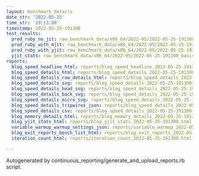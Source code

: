 ```yaml
---
layout: benchmark_details
date_str: '2022-05-25'
time_str: '19:13:00'
timestamp: 2022-05-25-191300
test_results:
  prod_ruby_no_jit: raw_benchmark_data/x86_64/2022-05/2022-05-25-191300_basic_benchmark_prod_ruby_no_jit.json
  prod_ruby_with_mjit: raw_benchmark_data/x86_64/2022-05/2022-05-25-191300_basic_benchmark_prod_ruby_with_mjit.json
  prod_ruby_with_yjit: raw_benchmark_data/x86_64/2022-05/2022-05-25-191300_basic_benchmark_prod_ruby_with_yjit.json
  yjit_stats: raw_benchmark_data/x86_64/2022-05/2022-05-25-191300_basic_benchmark_yjit_stats.json
reports:
  blog_speed_headline_html: reports/blog_speed_headline_2022-05-25-191300.html
  blog_speed_details_html: reports/blog_speed_details_2022-05-25-191300.html
  blog_speed_details_raw_details_html: reports/blog_speed_details_2022-05-25-191300.raw_details.html
  blog_speed_details_svg: reports/blog_speed_details_2022-05-25-191300.svg
  blog_speed_details_head_svg: reports/blog_speed_details_2022-05-25-191300.head.svg
  blog_speed_details_back_svg: reports/blog_speed_details_2022-05-25-191300.back.svg
  blog_speed_details_micro_svg: reports/blog_speed_details_2022-05-25-191300.micro.svg
  blog_speed_details_tripwires_json: reports/blog_speed_details_2022-05-25-191300.tripwires.json
  blog_speed_details_csv: reports/blog_speed_details_2022-05-25-191300.csv
  blog_memory_details_html: reports/blog_memory_details_2022-05-25-191300.html
  blog_yjit_stats_html: reports/blog_yjit_stats_2022-05-25-191300.html
  variable_warmup_warmup_settings_json: reports/variable_warmup_2022-05-25-191300.warmup_settings.json
  blog_exit_reports_bench_list_html: reports/blog_exit_reports_2022-05-25-191300.bench_list.html
  iteration_count_html: reports/iteration_count_2022-05-25-191300.html

---
```

Autogenerated by continuous_reporting/generate_and_upload_reports.rb script.
